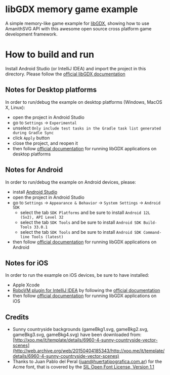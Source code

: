 # libGDX memory game example

A simple memory-like game example for [libGDX](https://libgdx.com), showing how to use AmanithSVG API with this awesome open source cross platform game development framework.

# How to build and run

Install Android Studio (or IntelliJ IDEA) and import the project in this directory.
Please follow the [official libGDX documentation](https://libgdx.com/wiki/start/import-and-running)

## Notes for Desktop platforms

In order to run/debug the example on desktop platforms (Windows, MacOS X, Linux):

- open the project in Android Studio
- go to `Settings` -> `Experimental`
- unselect `Only include test tasks in the Gradle task list generated during Gradle Sync`
- click `Apply` button
- close the project, and reopen it
- then follow [official documentation](https://libgdx.com/wiki/start/import-and-running#desktop) for running libGDX applications on desktop platforms

## Notes for Android

In order to run/debug the example on Android devices, please:

- install [Android Studio](https://developer.android.com/studio)
- open the project in Android Studio
- go to `Settings` -> `Appearance & Behavior` -> `System Settings` -> `Android SDK`
   - select the tab `SDK Platforms` and be sure to install `Android 12L (Sv2), API Level 32`
   - select the tab `SDK Tools` and be sure to install `Android SDK Build-Tools 33.0.1`
   - select the tab `SDK Tools`  and be sure to install `Android SDK Command-line Tools (latest)`
- then follow [official documentation](https://libgdx.com/wiki/start/import-and-running#android) for running libGDX applications on Android

## Notes for iOS

In order to run the example on iOS devices, be sure to have installed:

- Apple Xcode
- [RoboVM plugin for IntelliJ IDEA](http://robovm.mobidevelop.com/downloads/releases/idea/idea-2.3.18.zip) by following the [official documentation](http://robovm.mobidevelop.com)
- then follow [official documentation](https://libgdx.com/wiki/start/import-and-running#ios) for running libGDX applications on iOS

## Credits

 - Sunny countryside backgrounds (gameBkg1.svg, gameBkg2.svg, gameBkg3.svg, gameBkg4.svg) have been downloaded from: [http://xoo.me/it/template/details/6960-4-sunny-countryside-vector-scenes](http://web.archive.org/web/20150404185343/http://xoo.me/it/template/details/6960-4-sunny-countryside-vector-scenes)
 - Thanks to Juan Pablo del Peral (juan@huertatipografica.com.ar) for the Acme font, that is covered by the [SIL Open Font License, Version 1.1](http://scripts.sil.org/OFL)